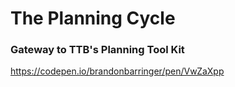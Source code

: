 # The Planning Cycle

### Gateway to TTB's Planning Tool Kit



https://codepen.io/brandonbarringer/pen/VwZaXpp

